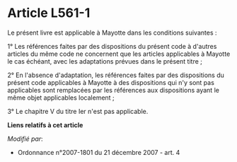 # Article L561-1

Le présent livre est applicable à Mayotte dans les conditions suivantes : 

1° Les références faites par des dispositions du présent code à d'autres articles du même code ne concernent que les articles
applicables à Mayotte le cas échéant, avec les adaptations prévues dans le présent titre ; 

2° En l'absence d'adaptation, les références faites par des dispositions du présent code applicables à Mayotte à des
dispositions qui n'y sont pas applicables sont remplacées par les références aux dispositions ayant le même objet applicables
localement ; 

3° Le chapitre V du titre Ier n'est pas applicable.

**Liens relatifs à cet article**

_Modifié par_:

  - Ordonnance n°2007-1801 du 21 décembre 2007 - art. 4
